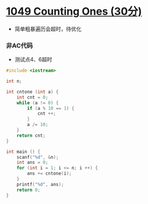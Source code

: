 # [1049 Counting Ones (30分)](https://pintia.cn/problem-sets/994805342720868352/problems/994805430595731456)

- 简单粗暴遍历会超时，待优化

### 非AC代码

- 测试点4、6超时

```c++
#include <iostream>

int n;

int cntone (int a) {
    int cnt = 0;
    while (a != 0) {
        if (a % 10 == 1) {
            cnt ++;
        }
        a /= 10;
    }
    return cnt;
}

int main () {
    scanf("%d", &n);
    int ans = 0;
    for (int i = 1; i <= n; i ++) {
        ans += cntone(i);
    }
    printf("%d", ans);
    return 0;
}

```

